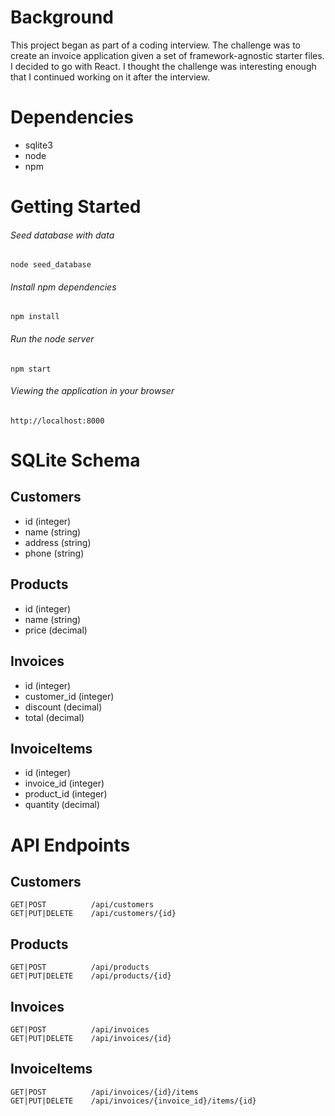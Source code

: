 # Background

This project began as part of a coding interview. The challenge was to create an invoice application given a set of framework-agnostic starter files. I decided to go with React. I thought the challenge was interesting enough that I continued working on it after the interview.

# Dependencies

- sqlite3
- node
- npm

# Getting Started

###### Seed database with data
`node seed_database`

###### Install npm dependencies
`npm install`

###### Run the node server
`npm start`

###### Viewing the application in your browser
`http://localhost:8000`

# SQLite Schema

## Customers

- id (integer)
- name (string)
- address (string)
- phone (string)


## Products

- id (integer)
- name (string)
- price (decimal)

## Invoices

- id (integer)
- customer_id (integer)
- discount (decimal)
- total (decimal)

## InvoiceItems

- id (integer)
- invoice_id (integer)
- product_id (integer)
- quantity (decimal)


# API Endpoints

## Customers
```
GET|POST          /api/customers
GET|PUT|DELETE    /api/customers/{id}
```

## Products
```
GET|POST          /api/products
GET|PUT|DELETE    /api/products/{id}
```
## Invoices
```
GET|POST          /api/invoices
GET|PUT|DELETE    /api/invoices/{id}
```

## InvoiceItems
```
GET|POST          /api/invoices/{id}/items
GET|PUT|DELETE    /api/invoices/{invoice_id}/items/{id}
```

